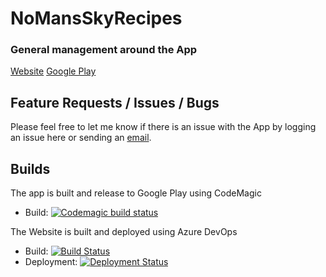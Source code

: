 # NoMansSkyRecipes 
### General management around the App

[Website](https://nomanssky.kurtlourens.com)
[Google Play](https://play.google.com/store/apps/details?id=com.kurtlourens.no_mans_sky_recipes, "Google Play")

## Feature Requests / Issues / Bugs
Please feel free to let me know if there is an issue with the App by logging an issue here or sending an [email](mailto:hi@kurtlourens.com).

## Builds
The app is built and release to Google Play using CodeMagic
- Build: [![Codemagic build status](https://api.codemagic.io/apps/5d51243f7cd3a5001019b1e9/5d51243f7cd3a5001019b1e8/status_badge.svg)](https://codemagic.io/apps/5d51243f7cd3a5001019b1e9/5d51243f7cd3a5001019b1e8/latest_build)

The Website is built and deployed using Azure DevOps
- Build: [![Build Status](https://dev.azure.com/khaoznet/KhaozNet/_apis/build/status/NoMansSky.Recipes.Web%20-%20CI?branchName=master)](https://dev.azure.com/khaoznet/KhaozNet/_build/latest?definitionId=31&branchName=master)
- Deployment: [![Deployment Status](https://vsrm.dev.azure.com/khaoznet/_apis/public/Release/badge/b5441643-fd7c-4330-92d7-bffc23a7e0a4/24/31)](https://vsrm.dev.azure.com/khaoznet/_apis/public/Release/badge/b5441643-fd7c-4330-92d7-bffc23a7e0a4/24/31)
